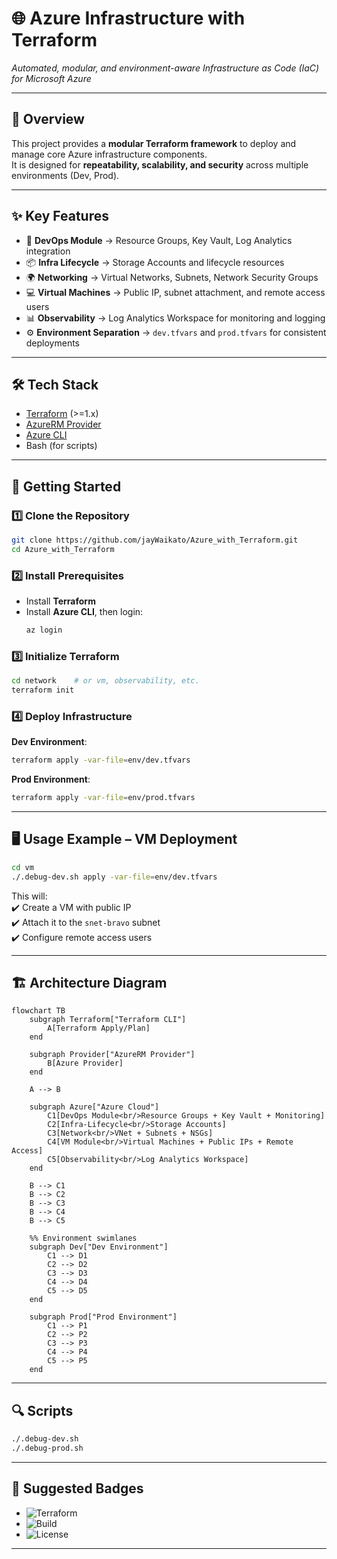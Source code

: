 # 🌐 Azure Infrastructure with Terraform  
*Automated, modular, and environment-aware Infrastructure as Code (IaC) for Microsoft Azure*  

---

## 📖 Overview
This project provides a **modular Terraform framework** to deploy and manage core Azure infrastructure components.  
It is designed for **repeatability, scalability, and security** across multiple environments (Dev, Prod).  

---

## ✨ Key Features
- 🔐 **DevOps Module** → Resource Groups, Key Vault, Log Analytics integration  
- 📦 **Infra Lifecycle** → Storage Accounts and lifecycle resources  
- 🌍 **Networking** → Virtual Networks, Subnets, Network Security Groups  
- 💻 **Virtual Machines** → Public IP, subnet attachment, and remote access users  
- 📊 **Observability** → Log Analytics Workspace for monitoring and logging  
- ⚙️ **Environment Separation** → `dev.tfvars` and `prod.tfvars` for consistent deployments  
---

## 🛠 Tech Stack
- [Terraform](https://developer.hashicorp.com/terraform) (>=1.x)  
- [AzureRM Provider](https://registry.terraform.io/providers/hashicorp/azurerm/latest)  
- [Azure CLI](https://learn.microsoft.com/en-us/cli/azure/)  
- Bash (for scripts)  

---

## 🚀 Getting Started

### 1️⃣ Clone the Repository
```bash
git clone https://github.com/jayWaikato/Azure_with_Terraform.git
cd Azure_with_Terraform
```

### 2️⃣ Install Prerequisites
- Install **Terraform**  
- Install **Azure CLI**, then login:
  ```bash
  az login
  ```

### 3️⃣ Initialize Terraform
```bash
cd network    # or vm, observability, etc.
terraform init
```

### 4️⃣ Deploy Infrastructure
**Dev Environment**:
```bash
terraform apply -var-file=env/dev.tfvars
```

**Prod Environment**:
```bash
terraform apply -var-file=env/prod.tfvars
```

---

## 🖥 Usage Example – VM Deployment
```bash
cd vm
./.debug-dev.sh apply -var-file=env/dev.tfvars
```

This will:  
✔️ Create a VM with public IP  
✔️ Attach it to the `snet-bravo` subnet  
✔️ Configure remote access users  

---

## 🏗 Architecture Diagram

```mermaid
flowchart TB
    subgraph Terraform["Terraform CLI"]
        A[Terraform Apply/Plan]
    end

    subgraph Provider["AzureRM Provider"]
        B[Azure Provider]
    end

    A --> B

    subgraph Azure["Azure Cloud"]
        C1[DevOps Module<br/>Resource Groups + Key Vault + Monitoring]
        C2[Infra-Lifecycle<br/>Storage Accounts]
        C3[Network<br/>VNet + Subnets + NSGs]
        C4[VM Module<br/>Virtual Machines + Public IPs + Remote Access]
        C5[Observability<br/>Log Analytics Workspace]
    end

    B --> C1
    B --> C2
    B --> C3
    B --> C4
    B --> C5

    %% Environment swimlanes
    subgraph Dev["Dev Environment"]
        C1 --> D1
        C2 --> D2
        C3 --> D3
        C4 --> D4
        C5 --> D5
    end

    subgraph Prod["Prod Environment"]
        C1 --> P1
        C2 --> P2
        C3 --> P3
        C4 --> P4
        C5 --> P5
    end
```

---

## 🔍 Scripts
```bash
./.debug-dev.sh
./.debug-prod.sh
```

---

## 🏅 Suggested Badges
- ![Terraform](https://img.shields.io/badge/Terraform-1.x-blueviolet)  
- ![Build](https://img.shields.io/github/actions/workflow/status/jayWaikato/Azure_with_Terraform/ci.yml)  
- ![License](https://img.shields.io/github/license/jayWaikato/Azure_with_Terraform)  

---
